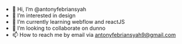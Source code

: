 - 👋 Hi, I’m @antonyfebriansyah
- 👀 I’m interested in design
- 🌱 I’m currently learning webflow and reactJS
- 💞️ I’m looking to collaborate on dunno
- 📫 How to reach me by email via antonyfebriansyah9@gmail.com

<!---
antonyfebriansyah/antonyfebriansyah is a ✨ special ✨ repository because its `README.md` (this file) appears on your GitHub profile.
You can click the Preview link to take a look at your changes.
--->

